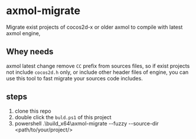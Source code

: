 # axmol-migrate

Migrate exist projects of cocos2d-x or older axmol to compile with latest axmol engine,

## Whey needs

axmol latest change remove `CC` prefix from sources files, so if exist projects not include `cocos2d.h` only, or include 
other header files of engine, you can use this tool to fast migrate your sources code includes.

## steps

1. clone this repo
2. double click the `buld.ps1` of this project
3. powershell .\build_x64\axmol-migrate --fuzzy --source-dir <path/to/your/project/>
